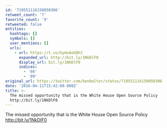 ```yaml
---
id: '719551116158050306'
retweet_count: '7'
favorite_count: '9'
retweeted: false
entities:
  hashtags: []
  symbols: []
  user_mentions: []
  urls:
    - url: https://t.co/GymsAoXQhJ
      expanded_url: http://bit.ly/1NkDlF0
      display_url: bit.ly/1NkDlF0
      indices:
        - '66'
        - '89'
original_url: https://twitter.com/benbalter/status/719551116158050306
date: '2016-04-11T15:42:09.000Z'
title: >-
  The missed opportunity that is the White House Open Source Policy
  http://bit.ly/1NkDlF0
---
```


The missed opportunity that is the White House Open Source Policy http://bit.ly/1NkDlF0